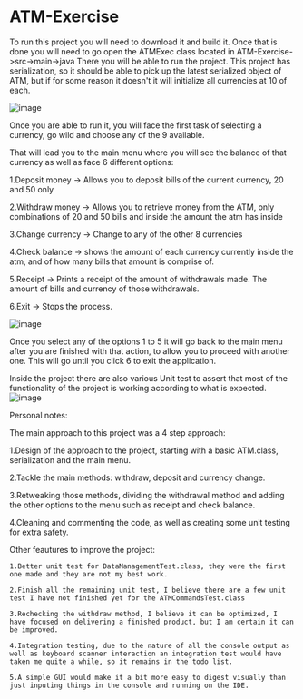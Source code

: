 # ATM-Exercise
 
To run this project you will need to download it and build it. 
Once that is done you will need to go open the ATMExec class located in ATM-Exercise->src->main->java
There you will be able to run the project. 
This project has serialization, so it should be able to pick up the latest serialized object of ATM, but if for some reason it doesn't it will initialize all currencies at 10 of each.  

![image](https://user-images.githubusercontent.com/52546217/194766120-3f5d098b-d4fa-46e7-b2e7-87e500c973c4.png)

Once you are able to run it, you will face the first task of selecting a currency, go wild and choose any of the 9 available.

That will lead you to the main menu where you will see the balance of that currency as well as face 6 different options:

   1.Deposit money -> Allows you to deposit bills of the current currency, 20 and 50 only

   2.Withdraw money -> Allows you to retrieve money from the ATM, only combinations of 20 and 50 bills and inside the amount the atm has inside

   3.Change currency -> Change to any of the other 8 currencies

   4.Check balance -> shows the amount of each currency currently inside the atm, and of how many bills that amount is comprise of.

   5.Receipt -> Prints a receipt of the amount of withdrawals made. The amount of bills and currency of those withdrawals.

   6.Exit -> Stops the process.

![image](https://user-images.githubusercontent.com/52546217/194766196-9f811542-3604-4643-9dbc-c25aafcadb27.png)

Once you select any of the options 1 to 5 it will go back to the main menu after you are finished with that action, to allow you to proceed with another one. 
This will go until you click 6 to exit the application.

Inside the project there are also various Unit test to assert that most of the functionality of the project is working according to what is expected.
![image](https://user-images.githubusercontent.com/52546217/194766936-e27936f0-a0d5-419e-9b35-c1ddd559acea.png)


Personal notes:

 The main approach to this project was a 4 step approach:

   1.Design of the approach to the project, starting with a basic ATM.class, serialization and the main menu.
 
   2.Tackle the main methods: withdraw, deposit and currency change.
 
   3.Retweaking those methods, dividing the withdrawal method and adding the other options to the menu such as receipt and check balance.
 
   4.Cleaning and commenting the code, as well as creating some unit testing for extra safety. 
 
 Other feautures to improve the project:
 
    1.Better unit test for DataManagementTest.class, they were the first one made and they are not my best work.
  
    2.Finish all the remaining unit test, I believe there are a few unit test I have not finished yet for the ATMCommandsTest.class
  
    3.Rechecking the withdraw method, I believe it can be optimized, I have focused on delivering a finished product, but I am certain it can be improved.
  
    4.Integration testing, due to the nature of all the console output as well as keyboard scanner interaction an integration test would have taken me quite a while, so it remains in the todo list.
  
    5.A simple GUI would make it a bit more easy to digest visually than just inputing things in the console and running on the IDE. 
  

